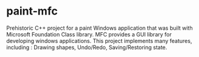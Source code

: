 # paint-mfc

Prehistoric C++ project for a paint Windows application that was built with Microsoft Foundation Class library.
MFC provides a GUI library for developing windows applications.
This project implements many features, including : Drawing shapes, Undo/Redo, Saving/Restoring state.
